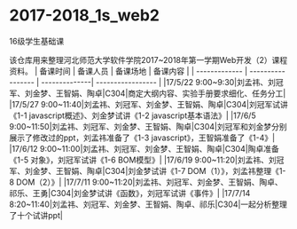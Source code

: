 # 2017-2018_1s_web2
16级学生基础课

该仓库用来整理河北师范大学软件学院2017~2018年第一学期Web开发（2）课程资料。
| 备课时间 | 备课人员 | 备课场地 | 备课内容 |
| ------------- | ----------------- | --------------| ----------------- |
|17/5/22 9:00~9:30|刘孟祎、刘冠军、刘金梦、王智娟、陶卓|C304|商定大纲内容、实验手册要求细化、任务分工|
|17/5/27 9:00~11:40|刘孟祎、刘冠军、刘金梦、王智娟、陶卓|C304|刘冠军试讲《1-1 javascript概述》、刘金梦试讲《1-2 javascript基本语法》|
|17/6/5 9:00~11:50|刘孟祎、刘冠军、刘金梦、王智娟、陶卓|C304|刘冠军和刘金梦分别展示了修改过的ppt，刘孟祎准备了《1-3 javascript》，王智娟准备了《1-4》|
|17/6/12 9:00~11:00|刘孟祎、刘冠军、刘金梦、王智娟、陶卓|C304|陶卓准备《1-5 对象》，刘冠军试讲《1-6 BOM模型》|
|17/6/19 9:00~11:20|刘孟祎、刘冠军、刘金梦、王智娟、陶卓|C304|刘金梦试讲《1-7 DOM（1）》，刘孟祎整理《1-8 DOM（2）》|
|17/7/11 9:00~11:20|刘孟祎、刘冠军、刘金梦、王智娟、陶卓、祁乐、王勇|C304|刘金梦试讲《函数》，刘冠军试讲《事件》|
|17/7/14 8:20~11:40|刘孟祎、刘冠军、刘金梦、王智娟、陶卓、祁乐|C304|一起分析整理了十个试讲ppt|
